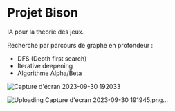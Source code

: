 # Projet Bison

IA pour la théorie des jeux.

Recherche par parcours de graphe en profondeur :
- DFS (Depth first search)
- Iterative deepening
- Algorithme Alpha/Beta


![Capture d'écran 2023-09-30 192033](https://github.com/Lorbru/Projet_Bison/assets/135026945/5d95ef9d-9b09-4322-a586-001042b456ec)

![Uploading Capture d'écran 2023-09-30 191945.png…]()
